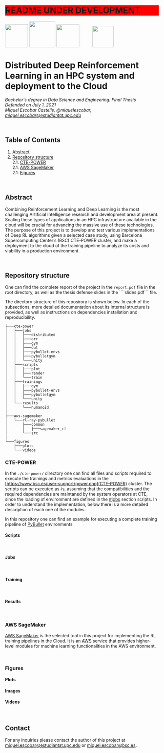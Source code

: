 <h1 style="background-color:red;">README UNDER DEVELOPMENT</h1>

<p float="left">
<img src="https://www.upc.edu/comunicacio/ca/identitat/descarrega-arxius-grafics/fitxers-marca-principal/upc-positiu-p3005.png" height="75">
<img src="https://www.fib.upc.edu/sites/fib/files/images/logo-fib-lletres.png" height="85">
<img src="https://dse.upc.edu/ca/logosfooter-ca/fme/@@images/image" height="75">&nbsp;&nbsp;&nbsp;&nbsp;&nbsp;&nbsp;&nbsp;&nbsp;&nbsp;&nbsp;
<img src="http://forumtelecos.upc.edu/wp-content/uploads/2019/03/logo_telecos-4-300x167.png" height="70">
</p>



# Distributed Deep Reinforcement Learning in an HPC system and deployment to the Cloud
<i>Bachelor's degree in Data Science and Engineering. Final Thesis</i>
<br>
<i>Defended on July 1, 2021</i>
<br>
<i>Miquel Escobar Castells, @miquelescobar, miquel.escobar@estudiantat.upc.edu</i>
<br>

<br>

## Table of Contents
1. [Abstract](#abstract)
2. [Repository structure](#repository-structure)
<br> 2.1. [CTE-POWER](#cte-power) 
<br> 2.1. [AWS SageMaker](#aws-sagemaker) 
<br> 2.1. [Figures](#figures) 

<br> 

## Abstract
Combining Reinforcement Learning and Deep Learning is the most challenging Artificial
Intelligence research and development area at present. Scaling these types of applications in
an HPC infrastructure available in the cloud will be crucial for advancing the massive use
of these technologies. The purpose of this project is to develop and test various implementations of Deep RL algorithms given a selected case study, using Barcelona Supercomputing
Center’s (BSC) CTE-POWER cluster, and make a deployment to the cloud of the training
pipeline to analyze its costs and viability in a production environment.

<br> 

## Repository structure
One can find the complete report of the project in the ```report.pdf``` file in the root directory, as well as the thesis defense slides  in the ````slides.pdf``` file.

The directory structure of this reposirory is shown below. In each of the subsections, more detailed documentation about its internal structure is provided, as well as instructions on dependencies installation and reproducibility.

```
├───cte-power
│   ├───jobs
│   │   ├───distributed
│   │   ├───err
│   │   ├───gym
│   │   ├───out
│   │   ├───pybullet-envs
│   │   ├───pybulletgym
│   │   └───unity
│   ├───scripts
│   │   ├───plot
│   │   ├───render
│   │   └───train
│   ├───trainings
│   │   ├───gym
│   │   ├───pybullet-envs
│   │   ├───pybulletgym
│   │   └───unity
│   └───results
│       └───humanoid
|
├───aws-sagemaker
│   └───rl-ray-pybullet
│       ├───common
│       │   ├───sagemaker_rl
│       └───src
|
└───figures
    ├───plots
    └───videos
```

### CTE-POWER
In the ```./cte-power/``` directory one can find all files and scripts required to execute the trainings and metrics evaluations in the [https://www.bsc.es/user-support/power.php](CTE-POWER) cluster. The scripts can be executed as-is, assuming that the compatibilities and the required dependencies are maintaned by the system operators at CTE, since the loading of environment are defined in the [#jobs](jobs) section scripts.
In order to understand the implementation, below there is a more detailed description of each one of the modules.

In this repository one can find an example for executing a complete training pipeline of [PyBullet](https://pybullet.org/) environments



#### Scripts

<br>

#### Jobs

<br>

#### Training

<br>

#### Results

<br>


### AWS SageMaker
[AWS SageMaker](https://aws.amazon.com/) is the selected tool in this project for implementing the RL training pipelines in the Cloud. It is an [AWS](https://aws.amazon.com/sagemaker/) service that provides higher-level modules for machine learning functionalities in the AWS environment.



<br>

### Figures

#### Plots

#### Images

#### Videos


<br>


## Contact
For any inquiries please contact the author of this project at miquel.escobar@estudiantat.upc.edu or miquel.escobar@bsc.es.
